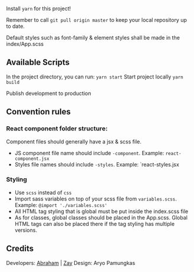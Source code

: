 Install `yarn` for this project!

Remember to call `git pull origin master` to keep your local repository up to date.

Default styles such as font-family & element styles shall be made in the index/App.scss

## Available Scripts

In the project directory, you can run:
`yarn start`
Start project locally
`yarn build`

Publish development to production


## Convention rules
 ### React component folder structure:
 Component files should generally have a jsx & scss file.
  * JS component file name should include `-component`. Example: `react-component.jsx`
  * Styles file names should include `-styles`. Example: `react-styles.jsx   
 ### Styling
  * Use `scss` instead of `css`
  * Import sass variables on top of your scss file from `variables.scss`. Example: `@import './variables.scss'`
  * All HTML tag styling that is global must be put inside the index.scss file
  * As for classes, global classes should be placed in the App.scss. Global HTML tags can also be placed there if the tag styling has multiple versions.
  


## Credits
Developers: [Abraham](https://github.com/AbrahamDN) | [Zay](https://github.com/soniclinkerman)
Design: Aryo Pamungkas
